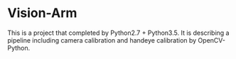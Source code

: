 # Vision-Arm
This is a project that completed by Python2.7 + Python3.5. It is describing a pipeline including camera calibration and handeye calibration by OpenCV-Python.

